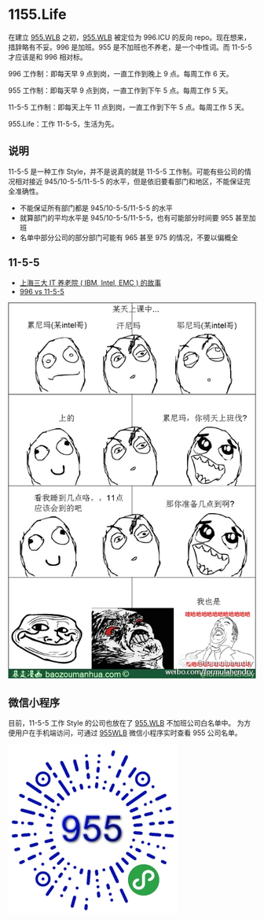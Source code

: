 # 1155.Life

在建立 [955.WLB](https://github.com/formulahendry/955.WLB) 之初，[955.WLB](https://github.com/formulahendry/955.WLB) 被定位为 996.ICU 的反向 repo。现在想来，措辞略有不妥。996 是加班。955 是不加班也不养老，是一个中性词。而 11-5-5 才应该是和 996 相对标。

996 工作制：即每天早 9 点到岗，一直工作到晚上 9 点。每周工作 6 天。

955 工作制：即每天早 9 点到岗，一直工作到下午 5 点。每周工作 5 天。

11-5-5 工作制：即每天上午 11 点到岗，一直工作到下午 5 点。每周工作 5 天。

955.Life：工作 11-5-5，生活为先。

## 说明

11-5-5 是一种工作 Style，并不是说真的就是 11-5-5 工作制。可能有些公司的情况相对接近 945/10-5-5/11-5-5 的水平，但是依旧要看部门和地区，不能保证完全准确性。

* 不能保证所有部门都是 945/10-5-5/11-5-5 的水平
* 就算部门的平均水平是 945/10-5-5/11-5-5，也有可能部分时间要 955 甚至加班
* 名单中部分公司的部分部门可能有 965 甚至 975 的情况，不要以偏概全

## 11-5-5

* [上海三大 IT 养老院 ( IBM, Intel, EMC ) 的故事](https://www.zhihu.com/question/38934808/answer/588953577)
* [996 vs 11-5-5](https://www.zhihu.com/question/319774219/answer/649986978)

![intel](./images/intel.jpg)

## 微信小程序

目前，11-5-5 工作 Style 的公司也放在了 [955.WLB](https://github.com/formulahendry/955.WLB) 不加班公司白名单中。 为方便用户在手机端访问，可通过 [955WLB](https://github.com/formulahendry/weapp-955-wlb) 微信小程序实时查看 955 公司名单。

![qr](./images/weapp-qr.jpg)